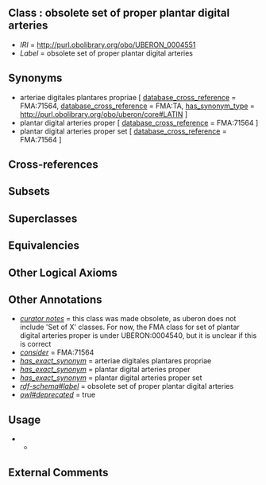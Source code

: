
## Class : obsolete set of proper plantar digital arteries

 * *IRI* = http://purl.obolibrary.org/obo/UBERON_0004551
 * *Label* = obsolete set of proper plantar digital arteries

## Synonyms

 * arteriae digitales plantares propriae [ [database_cross_reference](../../ef/oboInOwl#hasDbXref.md) = FMA:71564, [database_cross_reference](../../ef/oboInOwl#hasDbXref.md) = FMA:TA, [has_synonym_type](../../pe/oboInOwl#hasSynonymType.md) = http://purl.obolibrary.org/obo/uberon/core#LATIN ]
 * plantar digital arteries proper [ [database_cross_reference](../../ef/oboInOwl#hasDbXref.md) = FMA:71564 ]
 * plantar digital arteries proper set [ [database_cross_reference](../../ef/oboInOwl#hasDbXref.md) = FMA:71564 ]

## Cross-references


## Subsets


## Superclasses


## Equivalencies


## Other Logical Axioms


## Other Annotations

 * *[curator notes](../../IAO/32/IAO_0000232.md)* = this class was made obsolete, as uberon does not include 'Set of X' classes. For now, the FMA class for set of plantar digital arteries proper is under UBERON:0004540, but it is unclear if this is correct
 * *[consider](../../er/oboInOwl#consider.md)* = FMA:71564
 * *[has_exact_synonym](../../ym/oboInOwl#hasExactSynonym.md)* = arteriae digitales plantares propriae
 * *[has_exact_synonym](../../ym/oboInOwl#hasExactSynonym.md)* = plantar digital arteries proper
 * *[has_exact_synonym](../../ym/oboInOwl#hasExactSynonym.md)* = plantar digital arteries proper set
 * *[rdf-schema#label](../../el/rdf-schema#label.md)* = obsolete set of proper plantar digital arteries
 * *[owl#deprecated](../../ed/owl#deprecated.md)* = true

## Usage

 * -

## External Comments

